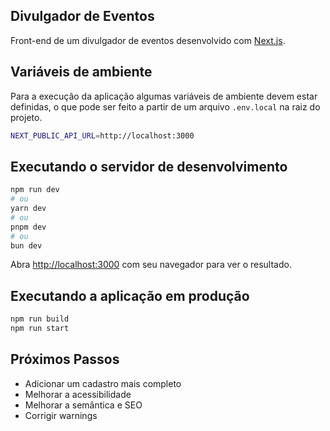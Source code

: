 ## Divulgador de Eventos

Front-end de um divulgador de eventos desenvolvido com [Next.js](https://nextjs.org/).

## Variáveis de ambiente

Para a execução da aplicação algumas variáveis de ambiente devem estar definidas, o que pode ser feito a partir de um arquivo `.env.local` na raiz do projeto.

```bash
NEXT_PUBLIC_API_URL=http://localhost:3000
```

## Executando o servidor de desenvolvimento

```bash
npm run dev
# ou
yarn dev
# ou
pnpm dev
# ou
bun dev
```

Abra [http://localhost:3000](http://localhost:3000) com seu navegador para ver o resultado.

## Executando a aplicação em produção

```bash
npm run build
npm run start
```

## Próximos Passos

- Adicionar um cadastro mais completo
- Melhorar a acessibilidade
- Melhorar a semântica e SEO
- Corrigir warnings
